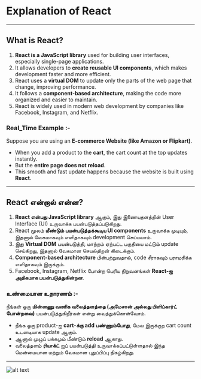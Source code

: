 # Explanation of React

---

## What is React?

1. **React is a JavaScript library** used for building user interfaces, especially single-page applications.  
2. It allows developers to **create reusable UI components**, which makes development faster and more efficient.  
3. React uses a **virtual DOM** to update only the parts of the web page that change, improving performance.  
4. It follows a **component-based architecture**, making the code more organized and easier to maintain.  
5. React is widely used in modern web development by companies like Facebook, Instagram, and Netflix.  

### Real_Time Example :-
Suppose you are using an **E-commerce Website (like Amazon or Flipkart)**.  
- When you add a product to the **cart**, the cart count at the top updates instantly.  
- But the **entire page does not reload**.  
- This smooth and fast update happens because the website is built using **React**.  

---

## React என்றால் என்ன?

1. **React என்பது JavaScript library** ஆகும், இது இணையதளத்தின் User Interface (UI) உருவாக்க பயன்படுத்தப்படுகிறது.  
2. React மூலம் **மீண்டும் பயன்படுத்தக்கூடிய UI components** உருவாக்க முடியும், இதனால் வேகமாகவும் எளிதாகவும் development செய்யலாம்.  
3. இது **Virtual DOM** பயன்படுத்தி, மாற்றம் ஏற்பட்ட பகுதியை மட்டும் update செய்கிறது, இதனால் வேகமான செயல்திறன் கிடைக்கும்.  
4. **Component-based architecture** பின்பற்றுவதால், code சீராகவும் பராமரிக்க எளிதாகவும் இருக்கும்.  
5. Facebook, Instagram, Netflix போன்ற பெரிய நிறுவனங்கள் **React-ஐ அதிகமாக பயன்படுத்துகின்றன**.  

### உண்மையான உதாரணம் :-
நீங்கள் ஒரு **மின்னணு வணிக வலைத்தளத்தை (அமேசான் அல்லது பிளிப்கார்ட் போன்றவை)** பயன்படுத்துகிறீர்கள் என்று வைத்துக்கொள்வோம்.
- நீங்க ஒரு product-ஐ **cart-க்கு add பண்ணும்போது**, மேல இருக்குற cart count உடனடியாக update ஆகும்.  
- ஆனால் முழுப் பக்கமும் மீண்டும் **reload** ஆகாது.
- வலைத்தளம் **ரியாக்ட்** ஐப் பயன்படுத்தி உருவாக்கப்பட்டுள்ளதால் இந்த மென்மையான மற்றும் வேகமான புதுப்பிப்பு நிகழ்கிறது.

---

![alt text](https://miro.medium.com/v2/0*_C52yYMRTDuMtdBA)